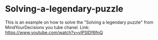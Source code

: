 # Solving-a-legendary-puzzle
This is an example on how to solve the "Solving a legendary puzzle" from MindYourDecisions you tube chanel.
Link: https://www.youtube.com/watch?v=vlPSlDf6fnQ 

